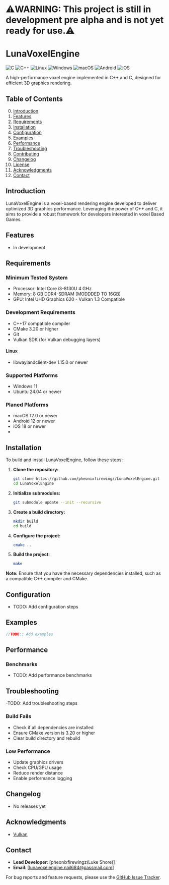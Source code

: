 ﻿# ⚠️WARNING: This project is still in development pre alpha and is not yet ready for use.⚠️
# LunaVoxelEngine 
![C](https://img.shields.io/badge/c-%2300599C.svg?style=for-the-badge&logo=c&logoColor=white) ![C++](https://img.shields.io/badge/c++-%2300599C.svg?style=for-the-badge&logo=c%2B%2B&logoColor=white) ![Linux](https://img.shields.io/badge/Linux-FCC624?style=for-the-badge&logo=linux&logoColor=black) ![Windows](https://img.shields.io/badge/Windows-0078D6?style=for-the-badge&logo=windows&logoColor=white)  ![macOS](https://img.shields.io/badge/mac%20os-000000?style=for-the-badge&logo=macos&logoColor=F0F0F0) ![Android](https://img.shields.io/badge/Android-3DDC84?style=for-the-badge&logo=android&logoColor=white) 	![iOS](https://img.shields.io/badge/iOS-000000?style=for-the-badge&logo=ios&logoColor=white) 

A high-performance voxel engine implemented in C++ and C, designed for efficient 3D graphics rendering.

## Table of Contents

0. [Introduction](#introduction)
1. [Features](#features)
2. [Requirements](#requirements)
3. [Installation](#installation)
4. [Configuration](#configuration)
5. [Examples](#examples)
6. [Performance](#performance)
7. [Troubleshooting](#troubleshooting)
8. [Contributing](#contributing)
9. [Changelog](#changelog)
10. [License](#license)
11. [Acknowledgments](#acknowledgments)
12. [Contact](#contact)

## Introduction

LunaVoxelEngine is a voxel-based rendering engine developed to deliver optimized 3D graphics performance. Leveraging the power of C++ and C, it aims to provide a robust framework for developers interested in voxel Based Games.

## Features
- In development

## Requirements

### Minimum Tested System
- Processor: Intel Core i3-8130U 4 GHz
- Memory: 8 GB DDR4-SDRAM (MODDDED TO 16GB)
- GPU: Intel UHD Graphics 620 - Vulkan 1.3 Compatible

### Development Requirements
- C++17 compatible compiler
- CMake 3.20 or higher
- Git
- Vulkan SDK (for Vulkan debugging layers)
#### Linux
- libwaylandclient-dev 1.15.0 or newer

### Supported Platforms
- Windows 11
- Ubuntu 24.04 or newer

### Planed Platforms
- macOS 12.0 or newer
- Android 12 or newer
- iOS 18 or newer
- 

## Installation

To build and install LunaVoxelEngine, follow these steps:

1. **Clone the repository:**
   ```bash
   git clone https://github.com/pheonixfirewingz/LunaVoxelEngine.git
   cd LunaVoxelEngine
   ```

2. **Initialize submodules:**
   ```bash
   git submodule update --init --recursive
   ```

3. **Create a build directory:**
   ```bash
   mkdir build
   cd build
   ```

4. **Configure the project:**
   ```bash
   cmake ..
   ```

5. **Build the project:**
   ```bash
   make
   ```

**Note:** Ensure that you have the necessary dependencies installed, such as a compatible C++ compiler and CMake.

## Configuration
- TODO: Add configuration steps

## Examples
```cpp
//TODO:: Add examples
```
## Performance

### Benchmarks
- TODO: Add performance benchmarks

## Troubleshooting
-TODO: Add troubleshooting steps

### Build Fails
- Check if all dependencies are installed
- Ensure CMake version is 3.20 or higher
- Clear build directory and rebuild

### Low Performance
- Update graphics drivers
- Check CPU/GPU usage
- Reduce render distance
- Enable performance logging

## Changelog
- No releases yet

## Acknowledgments
- [Vulkan](https://www.vulkan.org/)

## Contact

- **Lead Developer**: [pheonixfirewingz(Luke Shore)]
- **Email**: [lunavoxelengine.nail684@passmail.com]

For bug reports and feature requests, please use the [GitHub Issue Tracker](https://github.com/pheonixfirewingz/LunaVoxelEngine/issues).